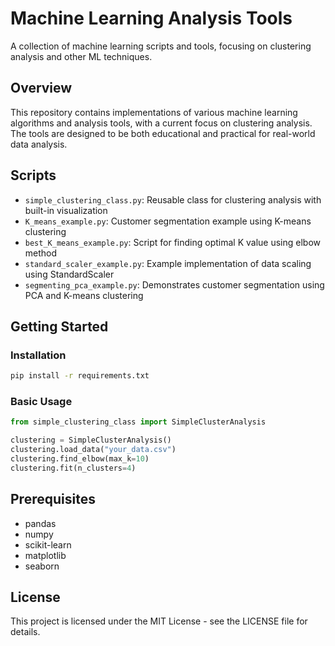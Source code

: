 # Machine Learning Analysis Tools

A collection of machine learning scripts and tools, focusing on clustering analysis and other ML techniques.

## Overview

This repository contains implementations of various machine learning algorithms and analysis tools, with a current focus on clustering analysis. The tools are designed to be both educational and practical for real-world data analysis.

## Scripts

- `simple_clustering_class.py`: Reusable class for clustering analysis with built-in visualization
- `K_means_example.py`: Customer segmentation example using K-means clustering
- `best_K_means_example.py`: Script for finding optimal K value using elbow method
- `standard_scaler_example.py`: Example implementation of data scaling using StandardScaler
- `segmenting_pca_example.py`: Demonstrates customer segmentation using PCA and K-means clustering

## Getting Started

### Installation

```bash
pip install -r requirements.txt
```

### Basic Usage

```python
from simple_clustering_class import SimpleClusterAnalysis

clustering = SimpleClusterAnalysis()
clustering.load_data("your_data.csv")
clustering.find_elbow(max_k=10)
clustering.fit(n_clusters=4)
```

## Prerequisites

- pandas
- numpy
- scikit-learn
- matplotlib
- seaborn

## License

This project is licensed under the MIT License - see the LICENSE file for details.